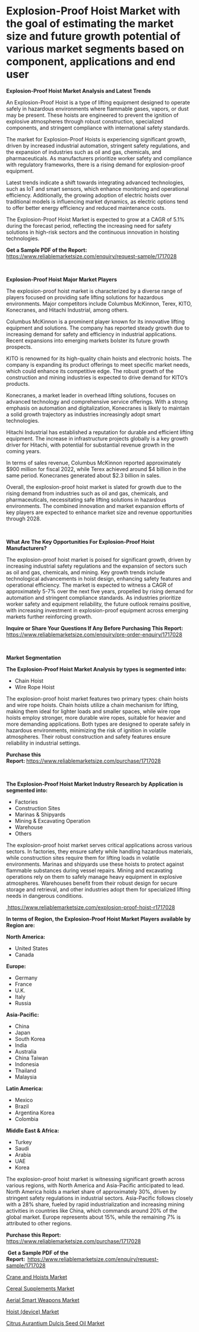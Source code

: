 <p><h1>Explosion-Proof Hoist Market with the goal of estimating the market size and future growth potential of various market segments based on component, applications and end user</h1></p><p><strong>Explosion-Proof Hoist Market Analysis and Latest Trends</strong></p>
<p><p>An Explosion-Proof Hoist is a type of lifting equipment designed to operate safely in hazardous environments where flammable gases, vapors, or dust may be present. These hoists are engineered to prevent the ignition of explosive atmospheres through robust construction, specialized components, and stringent compliance with international safety standards. </p><p>The market for Explosion-Proof Hoists is experiencing significant growth, driven by increased industrial automation, stringent safety regulations, and the expansion of industries such as oil and gas, chemicals, and pharmaceuticals. As manufacturers prioritize worker safety and compliance with regulatory frameworks, there is a rising demand for explosion-proof equipment.</p><p>Latest trends indicate a shift towards integrating advanced technologies, such as IoT and smart sensors, which enhance monitoring and operational efficiency. Additionally, the growing adoption of electric hoists over traditional models is influencing market dynamics, as electric options tend to offer better energy efficiency and reduced maintenance costs. </p><p>The Explosion-Proof Hoist Market is expected to grow at a CAGR of 5.1% during the forecast period, reflecting the increasing need for safety solutions in high-risk sectors and the continuous innovation in hoisting technologies.</p></p>
<p><strong>Get a Sample PDF of the Report:&nbsp;</strong> <a href="https://www.reliablemarketsize.com/enquiry/request-sample/1717028?utm_campaign=1133&utm_medium=2&utm_source=Github&utm_content=ia&utm_term=10102024&utm_id=explosion-proof-hoist">https://www.reliablemarketsize.com/enquiry/request-sample/1717028</a></p>
<p>&nbsp;</p>
<p><strong>Explosion-Proof Hoist Major Market Players</strong></p>
<p><p>The explosion-proof hoist market is characterized by a diverse range of players focused on providing safe lifting solutions for hazardous environments. Major competitors include Columbus McKinnon, Terex, KITO, Konecranes, and Hitachi Industrial, among others.</p><p>Columbus McKinnon is a prominent player known for its innovative lifting equipment and solutions. The company has reported steady growth due to increasing demand for safety and efficiency in industrial applications. Recent expansions into emerging markets bolster its future growth prospects.</p><p>KITO is renowned for its high-quality chain hoists and electronic hoists. The company is expanding its product offerings to meet specific market needs, which could enhance its competitive edge. The robust growth of the construction and mining industries is expected to drive demand for KITO’s products.</p><p>Konecranes, a market leader in overhead lifting solutions, focuses on advanced technology and comprehensive service offerings. With a strong emphasis on automation and digitalization, Konecranes is likely to maintain a solid growth trajectory as industries increasingly adopt smart technologies.</p><p>Hitachi Industrial has established a reputation for durable and efficient lifting equipment. The increase in infrastructure projects globally is a key growth driver for Hitachi, with potential for substantial revenue growth in the coming years.</p><p>In terms of sales revenue, Columbus McKinnon reported approximately $900 million for fiscal 2022, while Terex achieved around $4 billion in the same period. Konecranes generated about $2.3 billion in sales. </p><p>Overall, the explosion-proof hoist market is slated for growth due to the rising demand from industries such as oil and gas, chemicals, and pharmaceuticals, necessitating safe lifting solutions in hazardous environments. The combined innovation and market expansion efforts of key players are expected to enhance market size and revenue opportunities through 2028.</p></p>
<p>&nbsp;</p>
<p><strong>What Are The Key Opportunities For Explosion-Proof Hoist Manufacturers?</strong></p>
<p><p>The explosion-proof hoist market is poised for significant growth, driven by increasing industrial safety regulations and the expansion of sectors such as oil and gas, chemicals, and mining. Key growth trends include technological advancements in hoist design, enhancing safety features and operational efficiency. The market is expected to witness a CAGR of approximately 5-7% over the next five years, propelled by rising demand for automation and stringent compliance standards. As industries prioritize worker safety and equipment reliability, the future outlook remains positive, with increasing investment in explosion-proof equipment across emerging markets further reinforcing growth.</p></p>
<p><strong>Inquire or Share Your Questions If Any Before Purchasing This Report:</strong> <a href="https://www.reliablemarketsize.com/enquiry/pre-order-enquiry/1717028?utm_campaign=1133&utm_medium=2&utm_source=Github&utm_content=ia&utm_term=10102024&utm_id=explosion-proof-hoist">https://www.reliablemarketsize.com/enquiry/pre-order-enquiry/1717028</a></p>
<p>&nbsp;</p>
<p><strong>Market Segmentation</strong></p>
<p><strong>The Explosion-Proof Hoist Market Analysis by types is segmented into:</strong></p>
<p><ul><li>Chain Hoist</li><li>Wire Rope Hoist</li></ul></p>
<p><p>The explosion-proof hoist market features two primary types: chain hoists and wire rope hoists. Chain hoists utilize a chain mechanism for lifting, making them ideal for lighter loads and smaller spaces, while wire rope hoists employ stronger, more durable wire ropes, suitable for heavier and more demanding applications. Both types are designed to operate safely in hazardous environments, minimizing the risk of ignition in volatile atmospheres. Their robust construction and safety features ensure reliability in industrial settings.</p></p>
<p><strong>Purchase this Report:&nbsp;</strong><a href="https://www.reliablemarketsize.com/purchase/1717028?utm_campaign=1133&utm_medium=2&utm_source=Github&utm_content=ia&utm_term=10102024&utm_id=explosion-proof-hoist">https://www.reliablemarketsize.com/purchase/1717028</a></p>
<p>&nbsp;</p>
<p><strong>The Explosion-Proof Hoist Market Industry Research by Application is segmented into:</strong></p>
<p><ul><li>Factories</li><li>Construction Sites</li><li>Marinas & Shipyards</li><li>Mining & Excavating Operation</li><li>Warehouse</li><li>Others</li></ul></p>
<p><p>The explosion-proof hoist market serves critical applications across various sectors. In factories, they ensure safety while handling hazardous materials, while construction sites require them for lifting loads in volatile environments. Marinas and shipyards use these hoists to protect against flammable substances during vessel repairs. Mining and excavating operations rely on them to safely manage heavy equipment in explosive atmospheres. Warehouses benefit from their robust design for secure storage and retrieval, and other industries adopt them for specialized lifting needs in dangerous conditions.</p></p>
<p><a href="https://www.reliablemarketsize.com/explosion-proof-hoist-r1717028?utm_campaign=1133&utm_medium=2&utm_source=Github&utm_content=ia&utm_term=10102024&utm_id=explosion-proof-hoist">&nbsp;https://www.reliablemarketsize.com/explosion-proof-hoist-r1717028</a></p>
<p><strong>In terms of Region, the Explosion-Proof Hoist Market Players available by Region are:</strong></p>
<p>
    <p> <strong> North America: </strong>
        <ul>
            <li>United States</li>
            <li>Canada</li>
        </ul>
        </p> 
    <p> <strong> Europe: </strong>
        <ul>
            <li>Germany</li>
            <li>France</li>
            <li>U.K.</li>
            <li>Italy</li>
            <li>Russia</li>
        </ul>
        </p> 
    <p> <strong> Asia-Pacific: </strong>
        <ul>
            <li>China</li>
            <li>Japan</li>
            <li>South Korea</li>
            <li>India</li>
            <li>Australia</li>
            <li>China Taiwan</li>
            <li>Indonesia</li>
            <li>Thailand</li>
            <li>Malaysia</li>
        </ul>
        </p> 
    <p> <strong> Latin America: </strong>
        <ul>
            <li>Mexico</li>
            <li>Brazil</li>
            <li>Argentina Korea</li>
            <li>Colombia</li>
        </ul>
        </p> 
    <p> <strong> Middle East & Africa: </strong>
        <ul>
            <li>Turkey</li>
            <li>Saudi</li>
            <li>Arabia</li>
            <li>UAE</li>
            <li>Korea</li>
        </ul>
    </p>
    </p>
<p><p>The explosion-proof hoist market is witnessing significant growth across various regions, with North America and Asia-Pacific anticipated to lead. North America holds a market share of approximately 30%, driven by stringent safety regulations in industrial sectors. Asia-Pacific follows closely with a 28% share, fueled by rapid industrialization and increasing mining activities in countries like China, which commands around 20% of the global market. Europe represents about 15%, while the remaining 7% is attributed to other regions.</p></p>
<p><strong>Purchase this Report: </strong><a href="https://www.reliablemarketsize.com/purchase/1717028?utm_campaign=1133&utm_medium=2&utm_source=Github&utm_content=ia&utm_term=10102024&utm_id=explosion-proof-hoist">https://www.reliablemarketsize.com/purchase/1717028</a></p>
<p>&nbsp;<strong>Get a Sample PDF of the Report:&nbsp;&nbsp;</strong><a href="https://www.reliablemarketsize.com/enquiry/request-sample/1717028?utm_campaign=1133&utm_medium=2&utm_source=Github&utm_content=ia&utm_term=10102024&utm_id=explosion-proof-hoist">https://www.reliablemarketsize.com/enquiry/request-sample/1717028</a></p>
<p><strong></strong></p>
<p><p><a href="https://github.com/WillieWoodard/Market-Research-Report-List-6/blob/main/crane-and-hoists-market.md?utm_campaign=1133&utm_medium=2&utm_source=Github&utm_content=ia&utm_term=10102024&utm_id=explosion-proof-hoist">Crane and Hoists Market</a></p><p><a href="https://issuu.com/reportprime-2/docs/cereal-supplements-market-size-2030_5258a158eefd82?utm_campaign=1133&utm_medium=2&utm_source=Github&utm_content=ia&utm_term=10102024&utm_id=explosion-proof-hoist">Cereal Supplements Market</a></p><p><a href="https://www.linkedin.com/pulse/emerging-technologies-reshaping-aerial-smart-weapons-market-umg4f?utm_campaign=1133&utm_medium=2&utm_source=Github&utm_content=ia&utm_term=10102024&utm_id=explosion-proof-hoist">Aerial Smart Weapons Market</a></p><p><a href="https://github.com/pakerptsibetog1/Market-Research-Report-List-1/blob/main/hoist-device-market.md?utm_campaign=1133&utm_medium=2&utm_source=Github&utm_content=ia&utm_term=10102024&utm_id=explosion-proof-hoist">Hoist (device) Market</a></p><p><a href="https://issuu.com/reportprime-2/docs/citrus-aurantium-dulcis-seed-oil-ma_00310512323dbc?utm_campaign=1133&utm_medium=2&utm_source=Github&utm_content=ia&utm_term=10102024&utm_id=explosion-proof-hoist">Citrus Aurantium Dulcis Seed Oil Market</a></p></p>